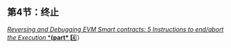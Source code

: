 ## 第4节：终止

[*Reversing and Debugging EVM Smart contracts: 5 Instructions to end/abort the Execution* ***(part\*** ](https://medium.com/@TrustChain/reversing-and-debugging-evm-the-end-of-time-part-4-3eafe5b0511a)4️⃣）
